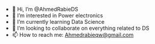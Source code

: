 - 👋 Hi, I’m @AhmedRabieDS
- 👀 I’m interested in Power electronics
- 🌱 I’m currently learning Data Science
- 💞️ I’m looking to collaborate on everything related to DS
- 📫 How to reach me: Ahmedrabieqw@gmail.com

<!---
AhmedRabieDS/AhmedRabieDS is a ✨ special ✨ repository because its `README.md` (this file) appears on your GitHub profile.
You can click the Preview link to take a look at your changes.
--->
